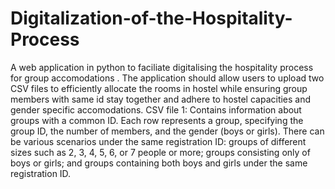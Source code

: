 # Digitalization-of-the-Hospitality-Process
A web application in python to faciliate digitalising the hospitality process for group accomodations . The application should allow users to upload two CSV files to efficiently allocate the rooms in hostel while ensuring group members with same id stay together and adhere to hostel capacities and gender specific accomodations. 
CSV file 1: Contains information about groups with a common ID.
            Each row represents a group, specifying the group ID, the number of members, and the gender (boys or girls).
            There can be various scenarios under the same registration ID: groups of different sizes such as 2, 3, 4, 5, 6, or 7 people or more; groups consisting only of boys or girls; 
            and groups containing both boys and girls under the same registration ID.
   


